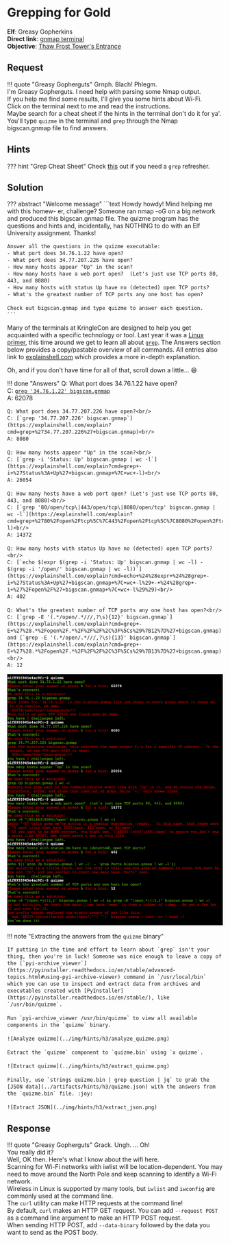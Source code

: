 # Grepping for Gold

**Elf**: Greasy Gopherkins<br/>
**Direct link**: [gnmap terminal](https://docker2021.kringlecon.com/?challenge=gnmap&id=5fa54eec-71f4-4608-b9ed-b07ec8f93c4a)<br/>
**Objective**: [Thaw Frost Tower's Entrance](../objectives/o3.md)


## Request

!!! quote "Greasy Gopherguts"
    Grnph. Blach! Phlegm.<br/>
    I'm Greasy Gopherguts. I need help with parsing some Nmap output.<br/>
    If you help me find some results, I'll give you some hints about Wi-Fi.<br/>
    Click on the terminal next to me and read the instructions.<br/>
    Maybe search for a cheat sheet if the hints in the terminal don't do it for ya'.<br/>
    You'll type `quizme` in the terminal and `grep` through the Nmap bigscan.gnmap file to find answers.


## Hints

??? hint "Grep Cheat Sheet"
    Check [this](https://ryanstutorials.net/linuxtutorial/cheatsheetgrep.php) out if you need a `grep` refresher.


## Solution

??? abstract "Welcome message"
    ```text
    Howdy howdy!  Mind helping me with this homew- er, challenge?
    Someone ran nmap -oG on a big network and produced this bigscan.gnmap file.
    The quizme program has the questions and hints and, incidentally,
    has NOTHING to do with an Elf University assignment. Thanks!

    Answer all the questions in the quizme executable:
    - What port does 34.76.1.22 have open?
    - What port does 34.77.207.226 have open?
    - How many hosts appear "Up" in the scan?
    - How many hosts have a web port open?  (Let's just use TCP ports 80, 443, and 8080)
    - How many hosts with status Up have no (detected) open TCP ports?
    - What's the greatest number of TCP ports any one host has open?

    Check out bigscan.gnmap and type quizme to answer each question.
    ```

Many of the terminals at KringleCon are designed to help you get acquainted with a specific technology or tool. Last year it was a [Linux primer](https://n00.be/HolidayHackChallenge2020/hints/h3/), this time around we get to learn all about [`grep`](https://www.man7.org/linux/man-pages/man1/grep.1.html). The Answers section below provides a copy/pastable overview of all commands. All entries also link to [explainshell.com](https://explainshell.com/) which provides a more in-depth explanation.

Oh, and if you don't have time for all of that, scroll down a little... :smile:

!!! done "Answers"
    Q: What port does 34.76.1.22 have open?<br/>
    C: [`grep '34.76.1.22' bigscan.gnmap`](https://explainshell.com/explain?cmd=grep+%2734.76.1.22%27+bigscan.gnmap)<br/>
    A: 62078

    Q: What port does 34.77.207.226 have open?<br/>
    C: [`grep '34.77.207.226' bigscan.gnmap`](https://explainshell.com/explain?cmd=grep+%2734.77.207.226%27+bigscan.gnmap)<br/>
    A: 8080

    Q: How many hosts appear "Up" in the scan?<br/>
    C: [`grep -i 'Status: Up' bigscan.gnmap | wc -l`](https://explainshell.com/explain?cmd=grep+-i+%27Status%3A+Up%27+bigscan.gnmap+%7C+wc+-l)<br/>
    A: 26054

    Q: How many hosts have a web port open? (Let's just use TCP ports 80, 443, and 8080)<br/>
    C: [`grep '80/open/tcp\|443/open/tcp\|8080/open/tcp' bigscan.gnmap | wc -l`](https://explainshell.com/explain?cmd=grep+%2780%2Fopen%2Ftcp%5C%7C443%2Fopen%2Ftcp%5C%7C8080%2Fopen%2Ftcp%27+bigscan.gnmap+%7C+wc+-l)<br/>
    A: 14372

    Q: How many hosts with status Up have no (detected) open TCP ports?<br/>
    C: [`echo $(expr $(grep -i 'Status: Up' bigscan.gnmap | wc -l) - $(grep -i '/open/' bigscan.gnmap | wc -l))`](https://explainshell.com/explain?cmd=echo+%24%28expr+%24%28grep+-i+%27Status%3A+Up%27+bigscan.gnmap+%7C+wc+-l%29+-+%24%28grep+-i+%27%2Fopen%2F%27+bigscan.gnmap+%7C+wc+-l%29%29)<br/>
    A: 402

    Q: What's the greatest number of TCP ports any one host has open?<br/>
    C: [`grep -E '(.*/open/.*///,?\s){12}' bigscan.gnmap`](https://explainshell.com/explain?cmd=grep+-E+%27%28.*%2Fopen%2F.*%2F%2F%2F%2C%3F%5Cs%29%7B12%7D%27+bigscan.gnmap) and [`grep -E '(.*/open/.*///,?\s){13}' bigscan.gnmap`](https://explainshell.com/explain?cmd=grep+-E+%27%28.*%2Fopen%2F.*%2F%2F%2F%2C%3F%5Cs%29%7B13%7D%27+bigscan.gnmap)<br/>
    A: 12

![Answers](../img/hints/h3/answers.png)

!!! note "Extracting the answers from the `quizme` binary<span id="cheating"></span>"

    If putting in the time and effort to learn about `grep` isn't your thing, then you're in luck! Someone was nice enough to leave a copy of the [`pyi-archive_viewer`](https://pyinstaller.readthedocs.io/en/stable/advanced-topics.html#using-pyi-archive-viewer) command in `/usr/local/bin` which you can use to inspect and extract data from archives and executables created with [PyInstaller](https://pyinstaller.readthedocs.io/en/stable/), like `/usr/bin/quizme`.
    
    Run `pyi-archive_viewer /usr/bin/quizme` to view all available components in the `quizme` binary.

    ![Analyze quizme](../img/hints/h3/analyze_quizme.png)

    Extract the `quizme` component to `quizme.bin` using `x quizme`.

    ![Extract quizme](../img/hints/h3/extract_quizme.png)
    
    Finally, use `strings quizme.bin | grep question | jq` to grab the [JSON data](../artifacts/hints/h3/quizme.json) with the answers from the `quizme.bin` file. :joy:

    ![Extract JSON](../img/hints/h3/extract_json.png)


## Response

!!! quote "Greasy Gopherguts"
    Grack. Ungh. ... Oh!<br/>
    You really did it?<br/>
    Well, OK then. Here's what I know about the wifi here.<br/>
    Scanning for Wi-Fi networks with iwlist will be location-dependent. You may need to move around the North Pole and keep scanning to identify a Wi-Fi network.<br/>
    Wireless in Linux is supported by many tools, but `iwlist` and `iwconfig` are commonly used at the command line.<br/>
    The `curl` utility can make HTTP requests at the command line!<br/>
    By default, `curl` makes an HTTP GET request. You can add `--request POST` as a command line argument to make an HTTP POST request.<br/>
    When sending HTTP POST, add `--data-binary` followed by the data you want to send as the POST body.
